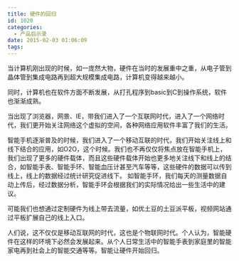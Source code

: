 ```yaml
---
title: 硬件的回归
id: 1020
categories:
  - 产品启示录
date: 2015-02-03 01:06:09
tags:
---
```


当计算机刚出现的时候，如一庞然大物，硬件在当时的发展重中之重，从电子管到晶体管到集成电路再到超大规模集成电路，计算机变得越来越小。

同时，计算机也在软件方面不断发展，从打孔程序到basic到C到操作系统，软件也渐渐成熟。

当出现了浏览器，网景、IE，带我们进入了一个互联网时代，进入了一个网络时代，我们更开始关注网络这个虚拟的空间，各种网络应用软件丰富了我们的生活。

智能手机逐渐普及的时候，我们进入了一个移动互联的时代，我们开始关注线上和线下结合的应用，如O2O，这个时候。我们也不再仅仅将焦点放在智能手机上，我们出现了更多的硬件载体，而且这些硬件载体开始也更多地关注线下和线上的结合，如智能手表、智能手环、智能血压计甚至汽车等等，这些硬件的数据可以传到线上，线上的数据经过统计研究促进线下。
如智能手环，我们每天的测量数据自动上传后，经过数据分析，智能手环会根据我们的实际情况给出一些生活中的建议。

可能我们也想通过定制硬件为线上带去流量，如优土豆的土豆派平板，视频网站通过平板扩展自己的线上入口。

人们说，这不仅仅是移动互联网的时代，这也是个物联网时代。个人认为，智能硬件在这样的环境下必然会发展起来。从个人日常生活中的智能手表到家庭里的智能家电再到社会上的智能交通等等。智能让硬件开始回归。